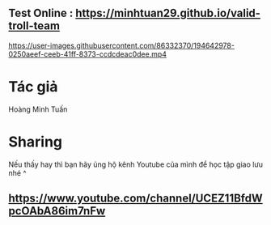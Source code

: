 ## Test Online : https://minhtuan29.github.io/valid-troll-team  
  
https://user-images.githubusercontent.com/86332370/194642978-0250aeef-ceeb-41ff-8373-ccdcdeac0dee.mp4

# Tác giả
Hoàng Minh Tuấn
# Sharing
Nếu thấy hay thì bạn hãy ủng hộ kênh Youtube của mình để học tập giao lưu nhé ^  
## https://www.youtube.com/channel/UCEZ11BfdWpcOAbA86im7nFw 
